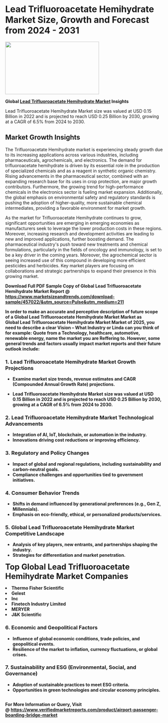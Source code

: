 <H1>Lead Trifluoroacetate Hemihydrate Market Size, Growth and Forecast from 2024 - 2031</H1><img class="aligncenter size-medium wp-image-584254" src="https://thirdeyenews.in/wp-content/uploads/2024/09/Global-Market-Research-300x168.jpeg" alt="" width="300" height="168" /><p><strong>Global&nbsp;<a href="https://www.marketsizeandtrends.com/download-sample/457022/&amp;utm_source=Pulse&amp;utm_medium=211">Lead Trifluoroacetate Hemihydrate Market</a> Insights</strong></p><p>Lead Trifluoroacetate Hemihydrate Market size was valued at USD 0.15 Billion in 2022 and is projected to reach USD 0.25 Billion by 2030, growing at a CAGR of 6.5% from 2024 to 2030.</p><p><h2>Market Growth Insights</h2> <p>The Trifluoroacetate Hemihydrate market is experiencing steady growth due to its increasing applications across various industries, including pharmaceuticals, agrochemicals, and electronics. The demand for trifluoroacetate hemihydrate is driven by its essential role in the production of specialized chemicals and as a reagent in synthetic organic chemistry. Rising advancements in the pharmaceutical sector, combined with an expanding research base for its uses in crop protection, are major growth contributors. Furthermore, the growing trend for high-performance chemicals in the electronics sector is fueling market expansion. Additionally, the global emphasis on environmental safety and regulatory standards is pushing the adoption of higher-quality, more sustainable chemical intermediates, providing a favorable environment for market growth.</p> <p><strong></strong></p> <p>As the market for Trifluoroacetate Hemihydrate continues to grow, significant opportunities are emerging in emerging economies as manufacturers seek to leverage the lower production costs in these regions. Moreover, increasing research and development activities are leading to new and improved applications, further boosting demand. The pharmaceutical industry's push toward new treatments and chemical formulations, particularly in the fields of oncology and immunology, is set to be a key driver in the coming years. Moreover, the agrochemical sector is seeing increased use of this compound in developing more efficient pesticides and herbicides. Key market players are focusing on collaborations and strategic partnerships to expand their presence in this growing market.</p> <p><strong></p><p><span class=""><strong>Download Full PDF Sample Copy of Global Lead Trifluoroacetate Hemihydrate Market Report</strong> @ <a href="https://www.marketsizeandtrends.com/download-sample/457022/&amp;utm_source=Pulse&amp;utm_medium=211" target="_blank">https://www.marketsizeandtrends.com/download-sample/457022/&amp;utm_source=Pulse&amp;utm_medium=211</a></span></p><p>In order to make an accurate and perceptive description of future scope of a Global&nbsp;Lead Trifluoroacetate Hemihydrate Market Market as Global&nbsp;Lead Trifluoroacetate Hemihydrate Market Market of 2025, you need to describe a clear Vision &ndash; What Industry or Linda can you think of for example: Quote from a Technology, healthcare, automotive, renewable energy, name the market you are Reffering to. However, some general trends and factors usually impact market reports and their future outlook include:</p><h3>1.&nbsp;<strong>Lead Trifluoroacetate Hemihydrate Market Growth Projections</strong></h3><ul><li>Examine market size trends, revenue estimates and CAGR (Compounded Annual Growth Rate) projections.</li><li><p>Lead Trifluoroacetate Hemihydrate Market size was valued at USD 0.15 Billion in 2022 and is projected to reach USD 0.25 Billion by 2030, growing at a CAGR of 6.5% from 2024 to 2030.</p></li></ul><h3>2.&nbsp;<strong>Lead Trifluoroacetate Hemihydrate Market Technological Advancements</strong></h3><ul><li>Integration of AI, IoT, blockchain, or automation in the industry.</li><li>Innovations driving cost reductions or improving efficiency.</li></ul><h3>3.&nbsp;<strong>Regulatory and Policy Changes</strong></h3><ul><li>Impact of global and regional regulations, including sustainability and carbon-neutral goals.</li><li>Compliance challenges and opportunities tied to government initiatives.</li></ul><h3>4.&nbsp;<strong>Consumer Behavior Trends</strong></h3><ul><li>Shifts in demand influenced by generational preferences (e.g., Gen Z, Millennials).</li><li>Emphasis on eco-friendly, ethical, or personalized products/services.</li></ul><h3>5.&nbsp;<strong>Global Lead Trifluoroacetate Hemihydrate Market Competitive Landscape</strong></h3><ul><li>Analysis of key players, new entrants, and partnerships shaping the industry.</li><li>Strategies for differentiation and market penetration.</li></ul><p data-pm-slice="1 1 []"><span style="color: inherit; font-family: inherit; font-size: 25px;">Top Global Lead Trifluoroacetate Hemihydrate Market Companies</span></p><div class="" data-test-id=""><p><li>Thermo Fisher Scientific</li><li> Gelest</li><li> Inc</li><li> Finetech Industry Limited</li><li> MERYER</li><li> J&K Scientific</li></p></div><h3>6.&nbsp;<strong>Economic and Geopolitical Factors</strong></h3><ul><li>Influence of global economic conditions, trade policies, and geopolitical events.</li><li>Resilience of the market to inflation, currency fluctuations, or global crises.</li></ul><h3>7.&nbsp;<strong>Sustainability and ESG (Environmental, Social, and Governance)</strong></h3><ul><li>Adoption of sustainable practices to meet ESG criteria.</li><li>Opportunities in green technologies and circular economy principles.</li></ul><h2><strong style="font-size: 14px;">For More Information or Query, Visit @&nbsp;</strong><a style="background-color: #ffffff; font-size: 14px;" href="https://www.marketsizeandtrends.com/report/lead-trifluoroacetate-hemihydrate-market/" target="_blank">https://www.verifiedmarketreports.com/product/airport-passenger-boarding-bridge-market</a></h2>
